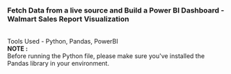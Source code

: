 <h3>Fetch Data from a live source and Build a Power BI Dashboard - Walmart Sales Report Visualization</h3><br>
Tools Used - Python, Pandas, PowerBI <br>
<B>NOTE : </B><br>
Before running the Python file, please make sure you've installed the Pandas library in your environment.
